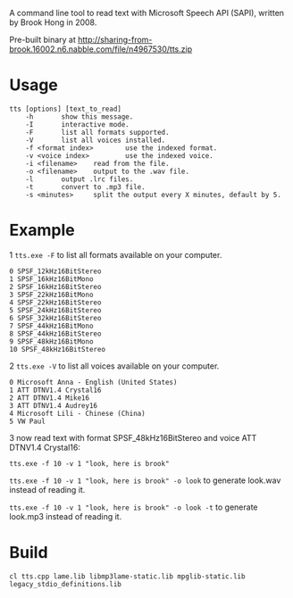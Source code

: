 A command line tool to read text with Microsoft Speech API (SAPI), written by Brook Hong in 2008.

Pre-built binary at http://sharing-from-brook.16002.n6.nabble.com/file/n4967530/tts.zip

# Usage
    tts [options] [text_to_read]
        -h       show this message.
        -I       interactive mode.
        -F       list all formats supported.
        -V       list all voices installed.
        -f <format index>        use the indexed format.
        -v <voice index>         use the indexed voice.
        -i <filename>    read from the file.
        -o <filename>    output to the .wav file.
        -l       output .lrc files.
        -t       convert to .mp3 file.
        -s <minutes>     split the output every X minutes, default by 5.

# Example
1 `tts.exe -F` to list all formats available on your computer.

    0 SPSF_12kHz16BitStereo
    1 SPSF_16kHz16BitMono
    2 SPSF_16kHz16BitStereo
    3 SPSF_22kHz16BitMono
    4 SPSF_22kHz16BitStereo
    5 SPSF_24kHz16BitStereo
    6 SPSF_32kHz16BitStereo
    7 SPSF_44kHz16BitMono
    8 SPSF_44kHz16BitStereo
    9 SPSF_48kHz16BitMono
    10 SPSF_48kHz16BitStereo

2 `tts.exe -V` to list all voices available on your computer.

    0 Microsoft Anna - English (United States)
    1 ATT DTNV1.4 Crystal16
    2 ATT DTNV1.4 Mike16
    3 ATT DTNV1.4 Audrey16
    4 Microsoft Lili - Chinese (China)
    5 VW Paul

3 now read text with format SPSF_48kHz16BitStereo and voice ATT DTNV1.4 Crystal16:

`tts.exe -f 10 -v 1 "look, here is brook"`

`tts.exe -f 10 -v 1 "look, here is brook" -o look` to generate look.wav instead of reading it.

`tts.exe -f 10 -v 1 "look, here is brook" -o look -t` to generate look.mp3 instead of reading it.

# Build

    cl tts.cpp lame.lib libmp3lame-static.lib mpglib-static.lib legacy_stdio_definitions.lib
